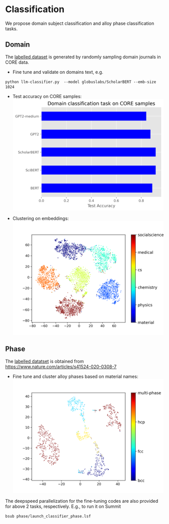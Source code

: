 # Classification 
We propose domain subject classification and alloy phase classification tasks. 

## Domain 
The [labelled dataset](./domain/domains.csv) is generated by randomly sampling domain journals in CORE data. 
- Fine tune and validate on domains text, e.g.
```
python llm-classifier.py  --model globuslabs/ScholarBERT --emb-size 1024
```
- Test accuracy on CORE samples: ![classification accuracy](figs/domain_classification.png)

- Clustering on embeddings: ![clustering](figs/embedding_cluster.png)

## Phase
The [labelled datatset](./phase/alloys_phases.csv) is obtained from https://www.nature.com/articles/s41524-020-0308-7 

- Fine tune and cluster alloy phases based on material names: ![clustering](figs/alloy_phases_cluster.png)

The deepspeed parallelization for the fine-tuning codes are also provided for above 2 tasks, respectively. E.g., to run it on Summit 
```bash
bsub phase/launch_classifier_phase.lsf 
```

